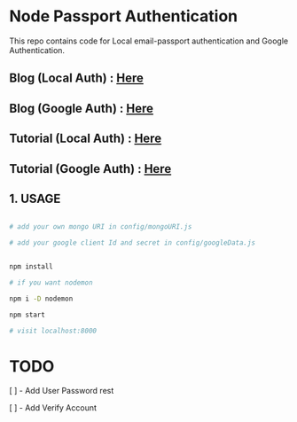 # Node Passport Authentication

This repo contains code for Local email-passport authentication and Google Authentication.
  

## Blog (Local Auth) : [Here](https://desiprogrammer.com/blogs/node-express-passport-email-authentication)

## Blog (Google Auth) : [Here](https://desiprogrammer.com/blogs/nodejs-express-google-authentication)

## Tutorial (Local Auth) : [Here](https://www.youtube.com/watch?v=-ZxXS9gsWX4)

## Tutorial (Google Auth) : [Here](https://www.youtube.com/watch?v=d-IToO3gLrM)


## 1. USAGE

```bash

# add your own mongo URI in config/mongoURI.js

# add your google client Id and secret in config/googleData.js


npm install

# if you want nodemon

npm i -D nodemon

npm start

# visit localhost:8000

```

# TODO

[ ] - Add User Password rest

[ ] - Add Verify Account